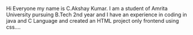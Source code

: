 Hi Everyone my name is C.Akshay Kumar. I am a student of Amrita University pursuing B.Tech 2nd year and I have an experience in coding in java and C Language and created an HTML project only frontend using css....
